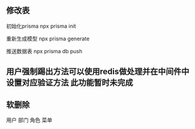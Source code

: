 ## 修改表

初始化prisma
npx prisma init

重新生成模型
npx prisma generate
 
推送数据表
npx prisma db push



## 用户强制踢出方法可以使用redis做处理并在中间件中设置对应验证方法 此功能暂时未完成


## 软删除  

用户 部门 角色 菜单